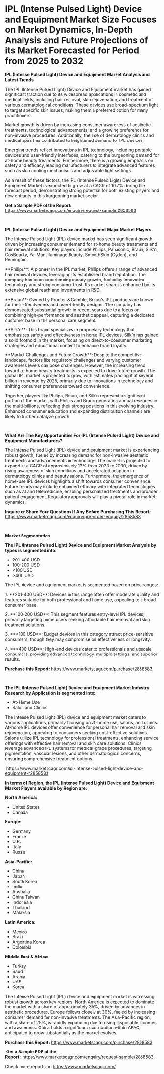 <p><h1>IPL (Intense Pulsed Light) Device and Equipment Market Size Focuses on Market Dynamics, In-Depth Analysis and Future Projections of its Market Forecasted for Period from 2025 to 2032</h1></p><p><strong>IPL (Intense Pulsed Light) Device and Equipment Market Analysis and Latest Trends</strong></p>
<p><p>The IPL (Intense Pulsed Light) Device and Equipment market has gained significant traction due to its widespread applications in cosmetic and medical fields, including hair removal, skin rejuvenation, and treatment of various dermatological conditions. These devices use broad-spectrum light to target specific skin issues, making them a preferred option for many practitioners. </p><p>Market growth is driven by increasing consumer awareness of aesthetic treatments, technological advancements, and a growing preference for non-invasive procedures. Additionally, the rise of dermatology clinics and medical spas has contributed to heightened demand for IPL devices. </p><p>Emerging trends reflect innovations in IPL technology, including portable devices and user-friendly interfaces, catering to the burgeoning demand for at-home beauty treatments. Furthermore, there is a growing emphasis on safety and efficacy, leading manufacturers to integrate advanced features such as skin cooling mechanisms and adjustable light settings. </p><p>As a result of these factors, the IPL (Intense Pulsed Light) Device and Equipment Market is expected to grow at a CAGR of 10.7% during the forecast period, demonstrating strong potential for both existing players and new entrants in this burgeoning market sector.</p></p>
<p><strong>Get a Sample PDF of the Report:&nbsp;</strong> <a href="https://www.marketscagr.com/enquiry/request-sample/2858583?utm_campaign=2653&utm_medium=2&utm_source=Github&utm_content=ia&utm_term=12032025&utm_id=ipl-intense-pulsed-light-device-and-equipment">https://www.marketscagr.com/enquiry/request-sample/2858583</a></p>
<p>&nbsp;</p>
<p><strong>IPL (Intense Pulsed Light) Device and Equipment Major Market Players</strong></p>
<p><p>The Intense Pulsed Light (IPL) device market has seen significant growth, driven by increasing consumer demand for at-home beauty treatments and hair removal solutions. Key players include Philips, Panasonic, Braun, Silk’n, CosBeauty, Ya-Man, Iluminage Beauty, SmoothSkin (Cyden), and Remington.</p><p>**Philips**: A pioneer in the IPL market, Philips offers a range of advanced hair removal devices, leveraging its established brand reputation. The company has been experiencing steady growth, fueled by innovative technology and strong consumer trust. Its market share is enhanced by its extensive global reach and investments in R&D.</p><p>**Braun**: Owned by Procter & Gamble, Braun's IPL products are known for their effectiveness and user-friendly designs. The company has demonstrated substantial growth in recent years due to a focus on combining high-performance and aesthetic appeal, capturing a dedicated customer base in the personal care segment.</p><p>**Silk’n**: This brand specializes in proprietary technology that emphasizes safety and effectiveness in home IPL devices. Silk’n has gained a solid foothold in the market, focusing on direct-to-consumer marketing strategies and educational content to enhance brand loyalty.</p><p>**Market Challenges and Future Growth**: Despite the competitive landscape, factors like regulatory challenges and varying customer awareness levels can pose challenges. However, the increasing trend toward at-home beauty treatments is expected to drive future growth. The global IPL market is projected to grow, with estimates placing it at several billion in revenue by 2025, primarily due to innovations in technology and shifting consumer preferences toward convenience.</p><p>Together, players like Philips, Braun, and Silk’n represent a significant portion of the market, with Philips and Braun generating annual revenues in the multi-billions, reflecting their strong positions in this evolving industry. Enhanced consumer education and expanding distribution channels are likely to further catalyze growth.</p></p>
<p>&nbsp;</p>
<p><strong>What Are The Key Opportunities For IPL (Intense Pulsed Light) Device and Equipment Manufacturers?</strong></p>
<p><p>The Intense Pulsed Light (IPL) device and equipment market is experiencing robust growth, fueled by increasing demand for non-invasive aesthetic treatments and advancements in technology. The market is projected to expand at a CAGR of approximately 12% from 2023 to 2030, driven by rising awareness of skin conditions and accelerated adoption in dermatology clinics and beauty salons. Furthermore, the emergence of home-use IPL devices highlights a shift towards consumer convenience. Future trends may include enhanced efficacy with integrated technologies such as AI and telemedicine, enabling personalized treatments and broader patient engagement. Regulatory approvals will play a pivotal role in market dynamics.</p></p>
<p><strong>Inquire or Share Your Questions If Any Before Purchasing This Report:</strong> <a href="https://www.marketscagr.com/enquiry/pre-order-enquiry/2858583?utm_campaign=2653&utm_medium=2&utm_source=Github&utm_content=ia&utm_term=12032025&utm_id=ipl-intense-pulsed-light-device-and-equipment">https://www.marketscagr.com/enquiry/pre-order-enquiry/2858583</a></p>
<p>&nbsp;</p>
<p><strong>Market Segmentation</strong></p>
<p><strong>The IPL (Intense Pulsed Light) Device and Equipment Market Analysis by types is segmented into:</strong></p>
<p><ul><li>201-400 USD</li><li>100-200 USD</li><li><100 USD</li><li>>400 USD</li></ul></p>
<p><p>The IPL device and equipment market is segmented based on price ranges: </p><p>1. **201-400 USD**: Devices in this range often offer moderate quality and features suitable for both professional and home use, appealing to a broad consumer base.</p><p>2. **100-200 USD**: This segment features entry-level IPL devices, primarily targeting home users seeking affordable hair removal and skin treatment solutions.</p><p>3. **<100 USD**: Budget devices in this category attract price-sensitive consumers, though they may compromise on effectiveness or longevity.</p><p>4. **>400 USD**: High-end devices cater to professionals and upscale consumers, providing advanced technology, multiple settings, and superior results.</p></p>
<p><strong>Purchase this Report:&nbsp;</strong><a href="https://www.marketscagr.com/purchase/2858583?utm_campaign=2653&utm_medium=2&utm_source=Github&utm_content=ia&utm_term=12032025&utm_id=ipl-intense-pulsed-light-device-and-equipment">https://www.marketscagr.com/purchase/2858583</a></p>
<p>&nbsp;</p>
<p><strong>The IPL (Intense Pulsed Light) Device and Equipment Market Industry Research by Application is segmented into:</strong></p>
<p><ul><li>At-Home Use</li><li>Salon and Clinics</li></ul></p>
<p><p>The Intense Pulsed Light (IPL) device and equipment market caters to various applications, primarily focusing on at-home use, salons, and clinics. At-home IPL devices offer convenience for personal hair removal and skin rejuvenation, appealing to consumers seeking cost-effective solutions. Salons utilize IPL technology for professional treatments, enhancing service offerings with effective hair removal and skin care solutions. Clinics leverage advanced IPL systems for medical-grade procedures, targeting pigmentation, vascular lesions, and other dermatological concerns, ensuring comprehensive treatment options.</p></p>
<p><a href="https://www.marketscagr.com/ipl-intense-pulsed-light-device-and-equipment-r2858583?utm_campaign=2653&utm_medium=2&utm_source=Github&utm_content=ia&utm_term=12032025&utm_id=ipl-intense-pulsed-light-device-and-equipment">&nbsp;https://www.marketscagr.com/ipl-intense-pulsed-light-device-and-equipment-r2858583</a></p>
<p><strong>In terms of Region, the IPL (Intense Pulsed Light) Device and Equipment Market Players available by Region are:</strong></p>
<p>
    <p> <strong> North America: </strong>
        <ul>
            <li>United States</li>
            <li>Canada</li>
        </ul>
        </p> 
    <p> <strong> Europe: </strong>
        <ul>
            <li>Germany</li>
            <li>France</li>
            <li>U.K.</li>
            <li>Italy</li>
            <li>Russia</li>
        </ul>
        </p> 
    <p> <strong> Asia-Pacific: </strong>
        <ul>
            <li>China</li>
            <li>Japan</li>
            <li>South Korea</li>
            <li>India</li>
            <li>Australia</li>
            <li>China Taiwan</li>
            <li>Indonesia</li>
            <li>Thailand</li>
            <li>Malaysia</li>
        </ul>
        </p> 
    <p> <strong> Latin America: </strong>
        <ul>
            <li>Mexico</li>
            <li>Brazil</li>
            <li>Argentina Korea</li>
            <li>Colombia</li>
        </ul>
        </p> 
    <p> <strong> Middle East & Africa: </strong>
        <ul>
            <li>Turkey</li>
            <li>Saudi</li>
            <li>Arabia</li>
            <li>UAE</li>
            <li>Korea</li>
        </ul>
    </p>
    </p>
<p><p>The Intense Pulsed Light (IPL) device and equipment market is witnessing robust growth across key regions. North America is expected to dominate the market with a share of approximately 35%, driven by advances in aesthetic procedures. Europe follows closely at 30%, fueled by increasing consumer demand for non-invasive treatments. The Asia-Pacific region, with a share of 25%, is rapidly expanding due to rising disposable incomes and awareness. China holds a significant contribution within APAC, anticipated to grow substantially as the market evolves.</p></p>
<p><strong>Purchase this Report: </strong><a href="https://www.marketscagr.com/purchase/2858583?utm_campaign=2653&utm_medium=2&utm_source=Github&utm_content=ia&utm_term=12032025&utm_id=ipl-intense-pulsed-light-device-and-equipment">https://www.marketscagr.com/purchase/2858583</a></p>
<p>&nbsp;<strong>Get a Sample PDF of the Report:&nbsp;&nbsp;</strong><a href="https://www.marketscagr.com/enquiry/request-sample/2858583?utm_campaign=2653&utm_medium=2&utm_source=Github&utm_content=ia&utm_term=12032025&utm_id=ipl-intense-pulsed-light-device-and-equipment">https://www.marketscagr.com/enquiry/request-sample/2858583</a></p>
<p><strong></strong></p>
<p>Check more reports on <a href="https://www.marketscagr.com/?utm_campaign=2653&utm_medium=2&utm_source=Github&utm_content=ia&utm_term=12032025&utm_id=ipl-intense-pulsed-light-device-and-equipment">https://www.marketscagr.com/</a></p>